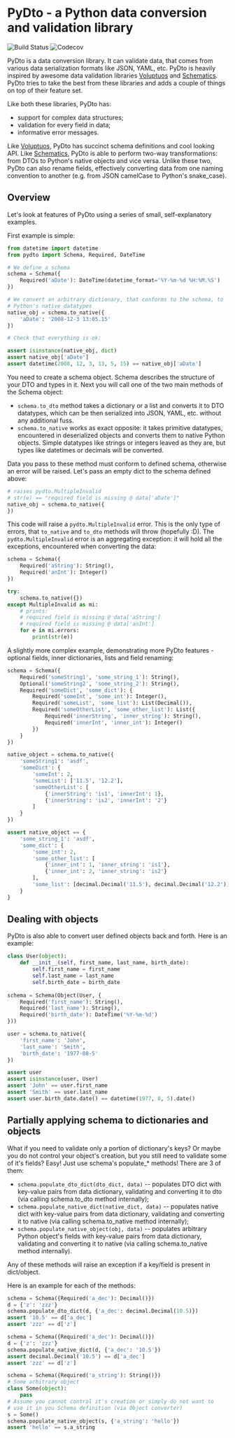 PyDto - a Python data conversion and validation library
=======================================================

![Build Status](https://travis-ci.org/deemson/pydto.svg)
![Codecov](https://img.shields.io/codecov/c/github/deemson/pydto.svg)

PyDto is a data conversion library. It can validate data, that comes from 
various data serialization formats like JSON, YAML, etc. PyDto is heavily
inspired by awesome data validation libraries
[Voluptuos](https://github.com/alecthomas/voluptuous) and 
[Schematics](https://github.com/schematics/schematics).
PyDto tries to take the best from these libraries and adds a couple of things
on top of their feature set.

Like both these libraries, PyDto has:

  - support for complex data structures;
  - validation for every field in data;
  - informative error messages.


Like [Voluptuos](https://github.com/alecthomas/voluptuous), PyDto has 
succinct schema definitions and cool looking API. Like
[Schematics](https://github.com/schematics/schematics), PyDto is able to
perform two-way transformations: from DTOs to Python's native objects and vice
versa. Unlike these two, PyDto can also rename fields, effectively converting 
data from one naming convention to another (e.g. from JSON camelCase
to Python's snake_case).

## Overview ##

Let's look at features of PyDto using a series of small, self-explanatory
examples. 

First example is simple:

```python
from datetime import datetime
from pydto import Schema, Required, DateTime

# We define a schema
schema = Schema({
    Required('aDate'): DateTime(datetime_format='%Y-%m-%d %H:%M.%S')
})

# We convert an arbitrary dictionary, that conforms to the schema, to
# Python's native datatypes
native_obj = schema.to_native({
    'aDate': '2008-12-3 13:05.15'
})

# Check that everything is ok:

assert isinstance(native_obj, dict)
assert native_obj['aDate']
assert datetime(2008, 12, 3, 13, 5, 15) == native_obj['aDate']
```

You need to create a schema object. Schema describes the structure of your 
DTO and types in it. Next you will call one of the two main methods of the
Schema object:

  - `schema.to_dto` method takes a dictionary or a list and converts it to
  DTO datatypes, which can be then serialized into JSON, YAML, etc. without
  any additional fuss.
  - `schema.to_native` works as exact opposite: it takes primitive 
  datatypes, encountered in deserialized objects and converts them to native
  Python objects. Simple datatypes like strings or integers leaved as they are,
  but types like datetimes or decimals will be converted.
  
Data you pass to these method must conform to defined schema, 
otherwise an error will be raised. Let's pass an empty dict to the schema
defined above:

```python
# raises pydto.MultipleInvalid
# str(e) == "required field is missing @ data['aDate']"
native_obj = schema.to_native({
})
```

This code will raise a `pydto.MultipleInvalid` error. This is the only type of
errors, that `to_native` and `to_dto` methods will throw (hopefully :D).
The `pydto.MultipleInvalid` error is an aggregating exception: it will hold
all the exceptions, encountered when converting the data:

```python
schema = Schema({
    Required('aString'): String(),
    Required('anInt'): Integer()
})

try:
    schema.to_native({})
except MultipleInvalid as mi:
    # prints:
    # required field is missing @ data['aString']
    # required field is missing @ data['anInt']
    for e in mi.errors:
        print(str(e))
```

A slightly more complex example, demonstrating more PyDto features - optional
fields, inner dictionaries, lists and field renaming:

```python
schema = Schema({
    Required('someString1', 'some_string_1'): String(),
    Optional('someString2', 'some_string_2'): String(),
    Required('someDict', 'some_dict'): {
        Required('someInt', 'some_int'): Integer(),
        Required('someList', 'some_list'): List(Decimal()),
        Required('someOtherList', 'some_other_list'): List({
            Required('innerString', 'inner_string'): String(),
            Required('innerInt', 'inner_int'): Integer()
        })
    }
})

native_object = schema.to_native({
    'someString1': 'asdf',
    'someDict': {
        'someInt': 2,
        'someList': ['11.5', '12.2'],
        'someOtherList': [
            {'innerString': 'is1', 'innerInt': 1},
            {'innerString': 'is2', 'innerInt': '2'}
        ]
    }
})

assert native_object == {
    'some_string_1': 'asdf',
    'some_dict': {
        'some_int': 2,
        'some_other_list': [
            {'inner_int': 1, 'inner_string': 'is1'},
            {'inner_int': 2, 'inner_string': 'is2'}
        ],
        'some_list': [decimal.Decimal('11.5'), decimal.Decimal('12.2')],
    }
}
```

## Dealing with objects ##

PyDto is also able to convert user defined objects back and forth. Here is an
example:

```python
class User(object):
    def __init__(self, first_name, last_name, birth_date):
        self.first_name = first_name
        self.last_name = last_name
        self.birth_date = birth_date
    
schema = Schema(Object(User, {
    Required('first_name'): String(),
    Required('last_name'): String(),
    Required('birth_date'): DateTime('%Y-%m-%d')
}))

user = schema.to_native({
    'first_name': 'John',
    'last_name': 'Smith',
    'birth_date': '1977-08-5'
})

assert user
assert isinstance(user, User)
assert 'John' == user.first_name
assert 'Smith' == user.last_name
assert user.birth_date.date() == datetime(1977, 8, 5).date()
```

## Partially applying schema to dictionaries and objects ##

What if you need to validate only a portion of dictionary's keys? Or maybe you
do not control your object's creation, but you still need to validate some of
it's fields? Easy! Just use schema's populate_* methods! There are 3 of them:

  - `schema.populate_dto_dict(dto_dict, data)` -- populates DTO dict with 
  key-value pairs from data dictionary, validating and converting it to dto (via
  calling schema.to_dto method internally);
  - `schema.populate_native_dict(native_dict, data)` -- populates native dict with 
  key-value pairs from data dictionary, validating and converting it to native (via
  calling schema.to_native method internally);
  - `schema.populate_native_object(obj, data)` -- populates arbitrary Python object's fields with 
  key-value pairs from data dictionary, validating and converting it to native (via
  calling schema.to_native method internally).
  
Any of these methods will raise an exception if a key/field is present in dict/object.
 
Here is an example for each of the methods:

```python
schema = Schema({Required('a_dec'): Decimal()})
d = {'z': 'zzz'}
schema.populate_dto_dict(d, {'a_dec': decimal.Decimal(10.5)})
assert '10.5' == d['a_dec']
assert 'zzz' == d['z']
```

```python
schema = Schema({Required('a_dec'): Decimal()})
d = {'z': 'zzz'}
schema.populate_native_dict(d, {'a_dec': '10.5'})
assert decimal.Decimal('10.5') == d['a_dec']
assert 'zzz' == d['z']
```

```python
schema = Schema({Required('a_string'): String()})
# Some arbitrary object
class Some(object):
    pass
# Assume you cannot control it's creation or simply do not want to 
# use it in you Schema definition (via Object converter)
s = Some()
schema.populate_native_object(s, {'a_string': 'hello'})
assert 'hello' == s.a_string
```